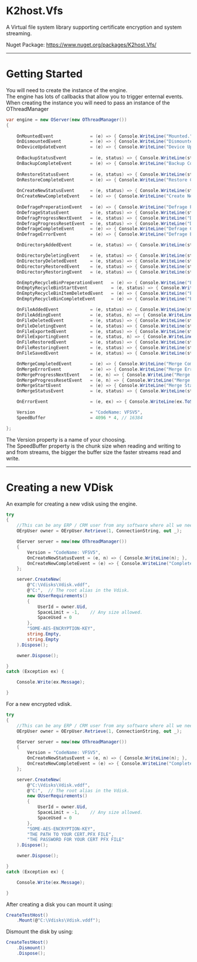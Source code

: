 
# K2host.Vfs

A Virtual file system library supporting certificate encryption and system streaming.

Nuget Package: https://www.nuget.org/packages/K2host.Vfs/

----------------------------------------------------------------------------------------------------------------

# Getting Started

You will need to create the instance of the engine.<br />
The engine has lots of callbacks that allow you to trigger enternal events.
When creating the instance you will need to pass an instance of the OThreadManager

```c#
var engine = new OServer(new OThreadManager())
{
                
    OnMountedEvent              = (e) => { Console.WriteLine("Mounted."); },
    OnDismountedEvent           = (e) => { Console.WriteLine("Dismounted."); },
    OnDeviceUpdateEvent         = (e) => { Console.WriteLine("Device Updated."); },
               
    OnBackupStatusEvent         = (e, status) => { Console.WriteLine(status); },
    OnBackupCompleteEvent       = (e) => { Console.WriteLine("Backup Complete."); },
                
    OnRestoreStatusEvent        = (e, status) => { Console.WriteLine(status); },
    OnRestoreCompleteEvent      = (e) => { Console.WriteLine("Restore Complete."); },
                
    OnCreateNewStatusEvent      = (e, status) => { Console.WriteLine(status); },
    OnCreateNewCompleteEvent    = (e) => { Console.WriteLine("Create New Complete."); },
                
    OnDefragePreperationEvent   = (e) => { Console.WriteLine("Defrage Preperation."); },
    OnDefrageStatusEvent        = (e, status) => { Console.WriteLine(status); },
    OnDefragProgressNextEvent   = (e, status) => { Console.WriteLine("Defrage Pass " + status.ToString()); },
    OnDefragProgressResetEvent  = (e, status) => { Console.WriteLine("Defrage Reset " + status.ToString()); },
    OnDefrageCompleteEvent      = (e) => { Console.WriteLine("Defrage Complete."); },
    OnDefrageErrorEvent         = (e) => { Console.WriteLine("Defrage Error."); },

    OnDirectoryAddedEvent       = (e, status) => { Console.WriteLine(status); },

    OnDirectoryDeletingEvent    = (e, status) => { Console.WriteLine(status); },
    OnDirectoryDeletedEvent     = (e, status) => { Console.WriteLine(status); },
    OnDirectoryRestoredEvent    = (e, status) => { Console.WriteLine(status); },
    OnDirectoryRestoringEvent   = (e, status) => { Console.WriteLine(status); },

    OnEmptyRecycleBinPreperationEvent   = (e) => { Console.WriteLine("Empty Recycle Bin Preperation"); },
    OnEmptyRecycleBinStartEvent         = (e, status) => { Console.WriteLine(status); },
    OnEmptyRecycleBinItemDeletedEvent   = (e) => { Console.WriteLine("Empty Recycle Bin Item Deleted"); },
    OnEmptyRecycleBinCompleteEvent      = (e) => { Console.WriteLine("Empty Recycle Bin Complete."); },

    OnFileAddedEvent            = (e, status) => { Console.WriteLine(status); },
    OnFileAddingEvent           = (e, status, n) => { Console.WriteLine(status); },
    OnFileDeletedEvent          = (e, status) => { Console.WriteLine(status); },
    OnFileDeletingEvent         = (e, status) => { Console.WriteLine(status); },
    OnFileExportedEvent         = (e, status) => { Console.WriteLine(status); },
    OnFileExportingEvent        = (e, status, n) => { Console.WriteLine(status); },
    OnFileRestoredEvent         = (e, status) => { Console.WriteLine(status); },
    OnFileRestoringEvent        = (e, status) => { Console.WriteLine(status); },
    OnFileSavedEvent            = (e, status) => { Console.WriteLine(status); },

    OnMergeCompletedEvent       = (e) => { Console.WriteLine("Merge Completed."); },
    OnMergeErrorEvent           = (e) => { Console.WriteLine("Merge Error."); },
    OnMergeProgressNextEvent    = (e, n) => { Console.WriteLine("Merge Progress Next " +  n.ToString()); },
    OnMergeProgressResetEvent   = (e, n) => { Console.WriteLine("Merge Progress Reset " + n.ToString()); },
    OnMergeStartEvent           = (e) => { Console.WriteLine("Merge Start."); },
    OnMergeStatusEvent          = (e, status) => { Console.WriteLine(status); },

    OnErrorEvent                = (e, ex) => { Console.WriteLine(ex.ToString()); },

    Version                     = "CodeName: VFSV5",
    SpeedBuffer                 = 4096 * 4, // 16384

};
```

The Version property is a name of your choosing.<br />
The SpeedBuffer property is the chunk size when reading and writing to and from streams, the bigger the buffer size the faster streams read and write.

----------------------------------------------------------------------------------------------------------------

# Creating a new VDisk

An example for creating a new vdisk using the engine.

```c#
try
{
    //This can be any ERP / CRM user from any software where all we need is the ID of the object set as the owner of the vdisk.
    OErpUser owner = OErpUser.Retrieve(1, ConnectionString, out _);

    OServer server = new(new OThreadManager())
    {
        Version = "CodeName: VFSV5",
        OnCreateNewStatusEvent = (e, n) => { Console.WriteLine(n); },
        OnCreateNewCompleteEvent = (e) => { Console.WriteLine("Completed.."); }
    };

    server.CreateNew(
        @"C:\Vdisks\Vdisk.vddf",
        @"C:",  // The root alias in the Vdisk.
        new OUserRequirements()
        {
            UserId = owner.Uid,
            SpaceLimit = -1,    // Any size allowed.
            SpaceUsed = 0
        },
        "SOME-AES-ENCRYPTION-KEY",
        string.Empty,
        string.Empty
    ).Dispose();

    owner.Dispose();

}
catch (Exception ex) {

    Console.Write(ex.Message);

}
```

For a new encrypted vdisk.

```c#
try
{
    //This can be any ERP / CRM user from any software where all we need is the ID of the object set as the owner of the vdisk.
    OErpUser owner = OErpUser.Retrieve(1, ConnectionString, out _);

    OServer server = new(new OThreadManager())
    {
        Version = "CodeName: VFSV5",
        OnCreateNewStatusEvent = (e, n) => { Console.WriteLine(n); },
        OnCreateNewCompleteEvent = (e) => { Console.WriteLine("Completed.."); }
    };

    server.CreateNew(
        @"C:\Vdisks\Vdisk.vddf",
        @"C:",  // The root alias in the Vdisk.
        new OUserRequirements()
        {
            UserId = owner.Uid,
            SpaceLimit = -1,    // Any size allowed.
            SpaceUsed = 0
        },
        "SOME-AES-ENCRYPTION-KEY",
        "THE PATH TO YOUR CERT.PFX FILE",
        "THE PASSWORD FOR YOUR CERT PFX FILE"
    ).Dispose();

    owner.Dispose();

}
catch (Exception ex) {

    Console.Write(ex.Message);

}
```

After creating a disk you can mount it using:

```c#
CreateTestHost()
    .Mount(@"C:\Vdisks\Vdisk.vddf");
```
Dismount the disk by using:

```c#
CreateTestHost()
    .Dismount()
    .Dispose();
```

